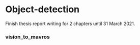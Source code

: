 # Object-detection

Finish thesis report writing for 2 chapters until 31 March 2021.

### vision_to_mavros

